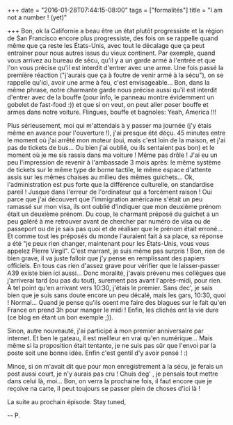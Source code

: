 +++
date = "2016-01-28T07:44:15-08:00"
tags = ["formalités"]
title = "I am not a number ! (yet)"

+++
Bon, ok la Californie a beau être un état plutôt progressiste et la région de San Francisco encore plus progressiste, des fois on se rappelle quand même que ça reste les États-Unis, avec tout le décalage que ça peut entrainer pour nous autres issus du vieux continent.
Par exemple, quand vous arrivez au bureau de sécu, qu'il y a un garde armé à l'entrée et que l'on vous précise qu'il est interdit d'entrer avec une arme. Une fois passé la première réaction ("j'aurais que ça à foutre de venir armé à la sécu"), on se rappelle qu'ici, avoir une arme à feu, c'est envisageable... Bon, dans la même phrase, notre charmante garde nous précise aussi qu'il est interdit d'entrer avec de la bouffe (pour info, le panneau montre évidemment un gobelet de fast-food :)) et que si on veut, on peut aller poser bouffe et armes dans notre voiture.
Flingues, bouffe et bagnoles: Yeah, America !!!

Plus sérieusement, moi qui m'attendais à y passer ma journée (j'y étais même en avance pour l'ouverture !), j'ai presque été déçu. 45 minutes entre le moment où j'ai arrêté mon moteur (oui, mais c'est loin de la maison, et j'ai pas de tickets de bus... Ou bien j'ai oublié, ou ils sentaient pas bon) et le moment où je me sis rassis dans ma voiture ! Même pas drôle !
J'ai eu un peu l'impression de revenir à l'ambassade 3 mois après: le même système de tickets sur le même type de borne tactile, le même espace d'attente assis sur les mêmes chaises au milieu des mêmes guichets... Ok, l'administration est pus forte que la différence culturelle, on standardise pareil ! Jusque dans l'erreur de l'ordinateur qui a forcément raison !
Oui parce que j'ai découvert que l'immigration américaine s'était un peu ramassé sur mon visa, ils ont oublié d'indiquer que mon deuxième prénom était un deuxième prénom. Du coup, le charmant préposé du guichet a un peu galéré à me retrouver avant de chercher par numéro de visa ou de passeport ou de je sais pas quoi et de réaliser que le prénom était erroné... Et comme tout les préposés du monde l'auraient fait à sa place, sa réponse a été "je peux rien changer, maintenant pour les États-Unis, vous vous appelez Pierre Virgil". C'est marrant, je suis même pas surpris !
Bon, rien de bien grave, il va juste falloir que j'y pense en remplissant des papiers officiels. En tous cas rien d'assez grave pour vérifier que le laisser-passer A39 existe bien ici aussi...
Donc moralité, j'avais prévenu mes collègues que j'arriverai tard (ou pas du tout), surement pas avant l'après-midi, pour rien. À tel point qu'en arrivant vers 10:30, j'étais le premier. Sans dec', je sais bien que je suis sans doute encore un peu décalé, mais les gars, 10:30, quoi ! Normal...
Quand je pense qu'ils osent me faire des blagues sur le fait qu'en France on prend 3h pour manger le midi ! Enfin, les clichés ont la vie dure (ce blog en étant un bon exemple ;)).

Sinon, autre nouveauté, j'ai participé à mon premier anniversaire par internet. Et ben le gateau, il est meilleur en vrai qu'en numérique... Mais même si la proposition était tentante, je ne suis pas sûr que l'envoi par la poste soit une bonne idée. Enfin c'est gentil d'y avoir pensé ! :)


Mince, si on m'avait dit que pour mon enregistrement à la sécu, je ferais un post aussi court, je n'y aurais pas cru ! Chuis deg' , je pensais tout mettre dans celui là, moi... Bon, on verra la prochaine fois, il faut encore que je reçoive na carte, il peut toujours se passer plein de choses d'ici là !

La suite au prochain épisode.
Stay tuned,

--
P.
